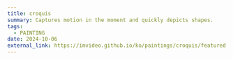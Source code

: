 ```yaml
---
title: croquis
summary: Captures motion in the moment and quickly depicts shapes.
tags:
  - PAINTING
date: 2024-10-06
external_link: https://imvideo.github.io/ko/paintings/croquis/featured.jpg
---
```

